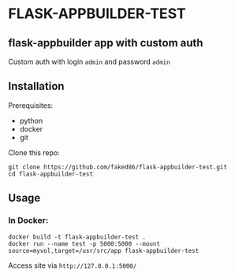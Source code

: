 # FLASK-APPBUILDER-TEST

## flask-appbuilder app with custom auth
Custom auth with login `admin` and password `admin`

## Installation

Prerequisites:
- python
- docker
- git

Clone this repo:
```
git clone https://github.com/faked86/flask-appbuilder-test.git
cd flask-appbuilder-test
```

## Usage

### In Docker:

```
docker build -t flask-appbuilder-test .
docker run --name test -p 5000:5000 --mount source=myvol,target=/usr/src/app flask-appbuilder-test
```
Access site via `http://127.0.0.1:5000/`
